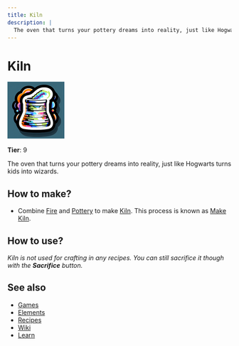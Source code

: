 ```yaml
---
title: Kiln
description: |
  The oven that turns your pottery dreams into reality, just like Hogwarts turns kids into wizards.
---
```

# Kiln

![](../images/item.kiln.png)

**Tier**: 9

The oven that turns your pottery dreams into reality, just like Hogwarts turns kids into wizards.

## How to make?

* Combine [Fire](/wiki/elements/fire) and [Pottery](/wiki/elements/pottery) to make [Kiln](/wiki/elements/kiln). This process is known as [Make Kiln](/wiki/recipes/make-kiln).

## How to use?

_Kiln is not used for crafting in any recipes. You can still sacrifice it though with the **Sacrifice** button._

## See also

* [Games](/wiki/games)
* [Elements](/wiki/elements)
* [Recipes](/wiki/recipes)
* [Wiki](/wiki/index)
* [Learn](/learn/index)